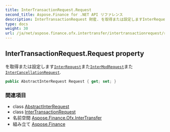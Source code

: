 ```yaml
---
title: InterTransactionRequest.Request
second_title: Aspose.Finance for .NET API リファレンス
description: InterTransactionRequest 財産. を取得または設定しますInterRequestまたInterModRequestまたInterCancellationRequest.
type: docs
weight: 30
url: /ja/net/aspose.finance.ofx.intertransfer/intertransactionrequest/request/
---
```

## InterTransactionRequest.Request property

を取得または設定します[`InterRequest`](../../interrequest/)また[`InterModRequest`](../../intermodrequest/)また[`InterCancellationRequest`](../../intercancellationrequest/).

```csharp
public AbstractInterRequest Request { get; set; }
```

### 関連項目

* class [AbstractInterRequest](../../abstractinterrequest/)
* class [InterTransactionRequest](../)
* 名前空間 [Aspose.Finance.Ofx.InterTransfer](../../intertransactionrequest/)
* 組み立て [Aspose.Finance](../../../)


